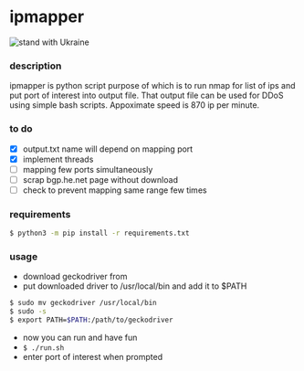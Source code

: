 # ipmapper

![stand with Ukraine](https://badgen.net/badge/stand%20with/UKRAINE/?color=0057B8&labelColor=FFD700)

### description

ipmapper is python script purpose of which is to run nmap for list of ips and put port of interest into output file. 
That output file can be used for DDoS using simple bash scripts.
Appoximate speed is 870 ip per minute.

### to do
- [x] output.txt name will depend on mapping port
- [x] implement threads
- [ ] mapping few ports simultaneously
- [ ] scrap bgp.he.net page without download
- [ ] check to prevent mapping same range few times

### requirements
```bash
$ python3 -m pip install -r requirements.txt
```

### usage

* download geckodriver from [](https://github.com/mozilla/geckodriver/releases)
* put downloaded driver to /usr/local/bin and add it to $PATH
```bash
$ sudo mv geckodriver /usr/local/bin 
$ sudo -s
$ export PATH=$PATH:/path/to/geckodriver
```
* now you can run and have fun
* ``` $ ./run.sh ```
* enter port of interest when prompted
